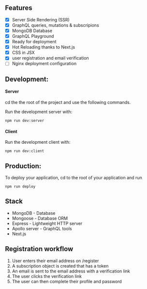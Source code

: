 ## Features

- [x] Server Side Rendering (SSR)
- [x] GraphQL queries, mutations & subscripions
- [x] MongoDB Database
- [x] GraphQL Playground
- [x] Ready for deployment
- [x] Hot Reloading thanks to Next.js
- [x] CSS in JSX
- [x] user registration and email verification
- [ ] Nginx deployment configuration

## Development:

#### Server

cd the the root of the project and use the following commands.

Run the development server with:

`npm run dev:server`

#### Client

Run the development client with:

`npm run dev:client`

## Production:

To deploy your application, cd to the root of your application and run

`npm run deploy`

## Stack

- MongoDB - Database
- Mongoose - Database ORM
- Express - Lightweight HTTP server
- Apollo server - GraphQL tools
- Next.js

## Registration workflow

1. User enters their email address on /register
2. A subscription object is created that has a token
3. An email is sent to the email address with a verification link
4. The user clicks the verification link
5. The user can then complete their profile and password
